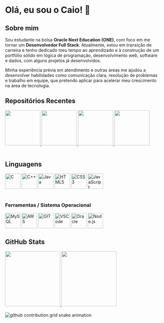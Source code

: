 # Olá, eu sou o Caio! 👋

## Sobre mim
Sou estudante na bolsa **Oracle Next Education (ONE)**, com foco em me tornar um **Desenvolvedor Full Stack**. Atualmente, estou em transição de carreira e tenho dedicado meu tempo ao aprendizado e à construção de um portfólio sólido em lógica de programação, desenvolvimento web, software e dados, com alguns projetos já desenvolvidos.

Minha experiência prévia em atendimento e outras áreas me ajudou a desenvolver habilidades como comunicação clara, resolução de problemas e trabalho em equipe, que pretendo aplicar para acelerar meu crescimento na área de tecnologia.

## Repositórios Recentes
<div>
  <a href="https://github.com/caio/University-Projects/">
  <img height=115 src="https://github-readme-stats.vercel.app/api/pin/?username=caio&repo=University-Projects&show_owner=true&theme=dark" />
  </a>
  <a href="https://github.com/caio/Fourteam-Projeto-3">
  <img height=115 src="https://github-readme-stats.vercel.app/api/pin/?username=caio&repo=Fourteam-Projeto-3&show_owner=true&theme=dark" />
  </a>
  <a href="https://github.com/caio/Fourteam-Projeto-5">
  <img height=115 src="https://github-readme-stats.vercel.app/api/pin/?username=caio&repo=Fourteam-Projeto-5&show_owner=true&theme=dark" />
  </a>
  <a href="https://github.com/caio/Lau/">
  <img height=115 src="https://github-readme-stats.vercel.app/api/pin/?username=caio&repo=Lau&show_owner=true&theme=dark" />
  </a>
</div> 
<br> 

## Linguagens
<div>
  <img height="50px" width="50px" alt="C" src="https://cdn.jsdelivr.net/gh/devicons/devicon@latest/icons/c/c-original.svg" />
  <img height="50px" width="50px" alt="C++" src="https://cdn.jsdelivr.net/gh/devicons/devicon@latest/icons/cplusplus/cplusplus-plain.svg" />
  <img height="50px" width="50px" alt="Java" src="https://cdn.jsdelivr.net/gh/devicons/devicon@latest/icons/java/java-plain.svg"/>
  <img height="50px" width="50px" alt="HTML5" src="https://cdn.jsdelivr.net/gh/devicons/devicon@latest/icons/html5/html5-plain-wordmark.svg" />
  <img height="50px" width="50px" alt="CSS3" src="https://cdn.jsdelivr.net/gh/devicons/devicon@latest/icons/css3/css3-plain-wordmark.svg" />
  <img height="50px" width="50px" alt="JavaScript" src="https://cdn.jsdelivr.net/gh/devicons/devicon@latest/icons/javascript/javascript-original.svg" />
</div>
<br>

### Ferramentas / Sistema Operacional
<div>
<img height="50px" width="50px" alt="MySQL" src="https://cdn.jsdelivr.net/gh/devicons/devicon@latest/icons/mysql/mysql-plain-wordmark.svg" />
<img height="50px" width="50px" alt="AWS" src="https://cdn.jsdelivr.net/gh/devicons/devicon@latest/icons/amazonwebservices/amazonwebservices-original-wordmark.svg" />
<img height="50px" width="50px" alt="GIT" src="https://cdn.jsdelivr.net/gh/devicons/devicon@latest/icons/git/git-plain.svg" />
<img height="50px" width="50px" alt="VSCode" src="https://cdn.jsdelivr.net/gh/devicons/devicon@latest/icons/vscode/vscode-original.svg" />
<img height="50px" width="50px" alt="Oracle" src="https://cdn.jsdelivr.net/gh/devicons/devicon@latest/icons/oracle/oracle-original.svg" />
<img height="50px" width="50px" alt="Node.js" src="https://cdn.jsdelivr.net/gh/devicons/devicon@latest/icons/nodejs/nodejs-original-wordmark.svg" />        
</div>

## GitHub Stats
<div class="stats" >
  <a href="https://github.com/caio/">
  <img height=180 src="https://github-readme-stats.vercel.app/api?username=caio&hide_border=true&theme=dark" />
  </a>
  <a href="https://github.com/caio/">
  <img height=180 src="https://github-readme-stats.vercel.app/api/top-langs/?username=caio&layout=compact&hide_border=true&theme=dark" />
  </a>
</div>
<br>
<picture>
  <source media="(prefers-color-scheme: dark)" srcset="https://raw.githubusercontent.com/caio/caio/output/github-contribution-grid-snake-dark.svg">
  <source media="(prefers-color-scheme: light)" srcset="https://raw.githubusercontent.com/caio/caio/output/github-contribution-grid-snake.svg">
  <img alt="github contribution grid snake animation" src="https://raw.githubusercontent.com/caio/caio/output/github-contribution-grid-snake.svg">
</picture>
